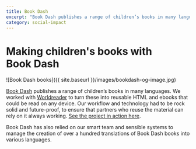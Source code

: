 ```yaml
---
title: Book Dash
excerpt: "Book Dash publishes a range of children’s books in many languages. We worked with Worldreader to turn these into reusable HTML and ebooks that could be read on any device."
category: social-impact
---
```


# Making children's books with Book&nbsp;Dash

![Book Dash books]({{ site.baseurl }}/images/bookdash-og-image.jpg)

[Book Dash](http://bookdash.org) publishes a range of children’s books in many languages. We worked with [Worldreader](http://www.worldreader.org/) to turn these into reusable HTML and ebooks that could be read on any device. Our workflow and technology had to be rock solid and future-proof, to ensure that partners who reuse the material can rely on it always working. [See the project in action here](http://bookdash.github.io/bookdash-books/).

Book Dash has also relied on our smart team and sensible systems to manage the creation of over a hundred translations of Book Dash books into various languages.
